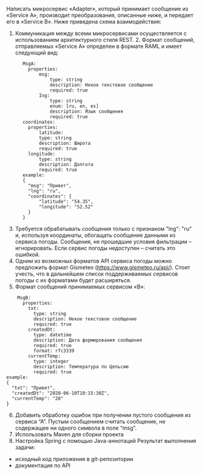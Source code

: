 Написать микросервис «Adapter», который принимает сообщение из «Service
А», производит преобразования, описанные ниже, и передает его в «Service B».
Ниже приведена схема взаимодействия:
1. Коммуникация между всеми микросервисами осуществляется с
   использованием архитектурного стиля REST.
   2. Формат сообщений, отправляемых «Service А» определен в формате RAML
      и имеет следующий вид:
```raml
      MsgA:
        properties:
            msg:
                type: string
                description: Некое текстовое сообщение
                required: true
            Ing:
                type: string
                enum: [ru, en, es]
                description: Язык сообщения
                required: true
      coordinates:
        properties:
            latitude:
            type: string
            description: Широта
            required: true
        longitude:
            type: string
            description: Долгота
            required: true
      example:
      {
        "msg": "Привет",
        "lng": "ru",
        "coordinates": {
            "latitude": "54.35",
            "longitude": "52.52"
        }
      }
```
3. Требуется обрабатывать сообщения только с признаком "lng": "ru" и,
   используя координаты, обогащать сообщение данными из сервиса погоды.
   Сообщения, не прошедшие условия фильтрации – игнорировать. Если сервис
   погоды недоступен – считать это ошибкой.
4. Одним из возможных форматов API сервиса погоды можно предложить
   формат Gismeteo (https://www.gismeteo.ru/api/). Стоит учесть, что в дальнейшем
   список поддерживаемых сервисов погоды с их форматами будет расширяться.
5. Формат сообщений принимаемых сервисом «В»:

```raml
    MsgB:
      properties:
        txt:
          type: string
          description: Некое текстовое сообщение
          required: true
        createdDt:
          type: datetime
          description: Дата формирования сообщения
          required: true
          format: rfc3339
        currentTemp:
          type: integer
          description: Температура по Цельсию
          required: true
example:
{
  "txt": "Привет",
  "createdDt": "2020-06-10T10:15:30Z",
  "currentTemp": "28"
}
```

6. Добавить обработку ошибок при получении пустого сообщения из сервиса
   “А”. Пустым сообщением считать сообщение, не содержащее ни одного
   символа в поле “msg”.
7. Использовать Maven для сборки проекта
8. Настройка Spring с помощью Java-аннотаций
   Результат выполнения задачи:
- исходный код приложения в git-репозитории
- документация по API